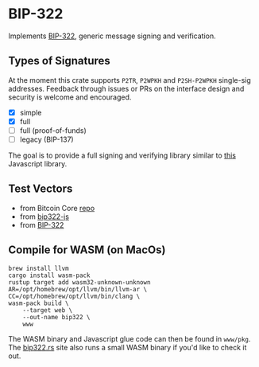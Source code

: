 # BIP-322

Implements
[BIP-322](https://github.com/bitcoin/bips/blob/master/bip-0322.mediawiki),
generic message signing and verification.

## Types of Signatures 

At the moment this crate supports `P2TR`, `P2WPKH` and `P2SH-P2WPKH` single-sig
addresses. Feedback through issues or PRs on the interface design and security
is welcome and encouraged. 

- [x] simple
- [x] full 
- [ ] full (proof-of-funds)
- [ ] legacy (BIP-137)

The goal is to provide a full signing and verifying library similar to
[this](https://github.com/ACken2/bip322-js/tree/main) Javascript library.

## Test Vectors

- from Bitcoin Core [repo](https://github.com/bitcoin/bitcoin/blob/29b28d07fa958b89e1c7916fda5d8654474cf495/src/test/util_tests.cpp#L2747)
- from [bip322-js](https://github.com/ACken2/bip322-js/blob/main/test/Verifier.test.ts)
- from [BIP-322](https://github.com/bitcoin/bips/blob/master/bip-0322.mediawiki#test-vectors)

## Compile for WASM (on MacOs)

```
brew install llvm
cargo install wasm-pack
rustup target add wasm32-unknown-unknown
AR=/opt/homebrew/opt/llvm/bin/llvm-ar \
CC=/opt/homebrew/opt/llvm/bin/clang \
wasm-pack build \
    --target web \
    --out-name bip322 \
    www
```

The WASM binary and Javascript glue code can then be found in `www/pkg`. The
[bip322.rs](https://bip322.rs) site also runs a small WASM binary if you'd like
to check it out.

